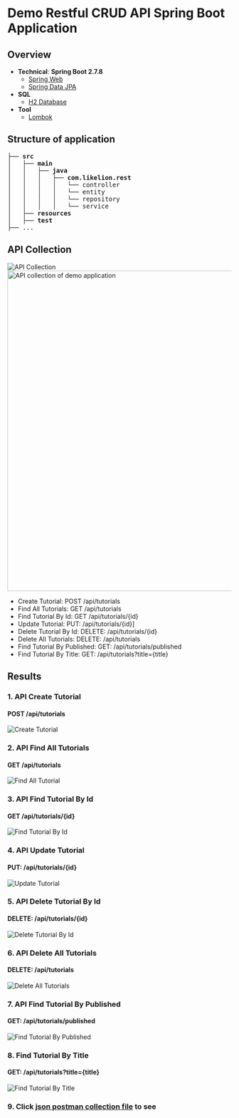 # Demo Restful CRUD API Spring Boot Application
## Overview
- **Technical**: **Spring Boot 2.7.8**
  - [Spring Web](https://docs.spring.io/spring-boot/docs/2.7.8/reference/htmlsingle/#web)
  - [Spring Data JPA](https://docs.spring.io/spring-boot/docs/2.7.8/reference/htmlsingle/#data.sql.jpa-and-spring-data)
- **SQL**
  - [H2 Database](https://www.h2database.com/html/main.html)
- **Tool**
  - [Lombok](https://projectlombok.org/)
## Structure of application
<pre>
├── <b>src</b>
│   ├── <b>main</b>
│   │   ├── <b>java</b>
│   │   │   ├── <b>com.likelion.rest</b>
│   │   │   │   └── controller
│   │   │   │   └── entity
│   │   │   │   └── repository
│   │   │   │   └── service
│   ├── <b>resources</b>
│   ├── <b>test</b>
├── ...
</pre>
## API Collection
![API Collection](result/all-api-tutorial.png)
<img src="result/all-api-tutorial.png" width="1280" height="720" title="Restful CRUD API" alt="API collection of demo application">
- Create Tutorial: POST /api/tutorials
- Find All Tutorials: GET /api/tutorials
- Find Tutorial By Id: GET /api/tutorials/{id}
- Update Tutorial: PUT: /api/tutorials/{id}]
- Delete Tutorial By Id: DELETE: /api/tutorials/{id}
- Delete All Tutorials: DELETE: /api/tutorials
- Find Tutorial By Published: GET: /api/tutorials/published
- Find Tutorial By Title: GET: /api/tutorials?title={title}


## Results
### 1. API Create Tutorial
#### POST /api/tutorials
![Create Tutorial](result/create-tutorial.png)

### 2. API Find All Tutorials
#### GET /api/tutorials
![Find All Tutorial](result/find-all-tutorials.png)

### 3. API Find Tutorial By Id
#### GET /api/tutorials/{id}
![Find Tutorial By Id](result/find-tutorial-by-id.png)

### 4. API Update Tutorial
#### PUT: /api/tutorials/{id}
![Update Tutorial](result/create-tutorial.png)

### 5. API Delete Tutorial By Id
#### DELETE: /api/tutorials/{id}
![Delete Tutorial By Id](result/delete-tutorial-by-id.png)

### 6. API Delete All Tutorials
#### DELETE: /api/tutorials
![Delete All Tutorials](result/delete-all-tutorials.png)

### 7. API Find Tutorial By Published
#### GET: /api/tutorials/published
![Find Tutorial By Published](result/find-tutorial-by-published.png)

### 8. Find Tutorial By Title
#### GET: /api/tutorials?title={title}
![Find Tutorial By Title](result/find-tutorial-by-title.png)

### 9. Click [json postman collection file](result/tutorial_demo.postman_collection.json) to see